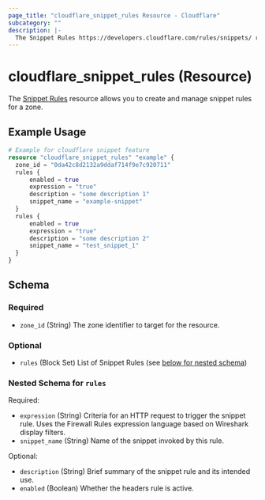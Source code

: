```yaml
---
page_title: "cloudflare_snippet_rules Resource - Cloudflare"
subcategory: ""
description: |-
  The Snippet Rules https://developers.cloudflare.com/rules/snippets/ resource allows you to create and manage snippet rules for a zone.
---
```


# cloudflare_snippet_rules (Resource)

The [Snippet Rules](https://developers.cloudflare.com/rules/snippets/) resource allows you to create and manage snippet rules for a zone.

## Example Usage

```terraform
# Example for cloudflare snippet feature
resource "cloudflare_snippet_rules" "example" {
  zone_id = "0da42c8d2132a9ddaf714f9e7c920711"
  rules {
      enabled = true
      expression = "true"
      description = "some description 1"
      snippet_name = "example-snippet"
  }
  rules {
      enabled = true
      expression = "true"
      description = "some description 2"
      snippet_name = "test_snippet_1"
  }
}
```
<!-- schema generated by tfplugindocs -->
## Schema

### Required

- `zone_id` (String) The zone identifier to target for the resource.

### Optional

- `rules` (Block Set) List of Snippet Rules (see [below for nested schema](#nestedblock--rules))

<a id="nestedblock--rules"></a>
### Nested Schema for `rules`

Required:

- `expression` (String) Criteria for an HTTP request to trigger the snippet rule. Uses the Firewall Rules expression language based on Wireshark display filters.
- `snippet_name` (String) Name of the snippet invoked by this rule.

Optional:

- `description` (String) Brief summary of the snippet rule and its intended use.
- `enabled` (Boolean) Whether the headers rule is active.


